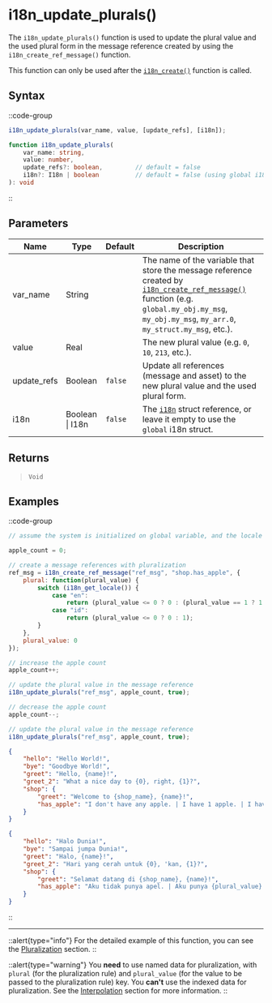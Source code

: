 # i18n_update_plurals()

The `i18n_update_plurals()` function is used to update the plural value and the used plural form in the message reference created by using the `i18n_create_ref_message()` function.

This function can only be used after the [`i18n_create()`](/v1/api-reference/functions/i18n-create) function is called.

## Syntax

::code-group
```js [Usage]
i18n_update_plurals(var_name, value, [update_refs], [i18n]);
```

```ts [Signature]
function i18n_update_plurals(
    var_name: string,
    value: number,
    update_refs?: boolean,         // default = false
    i18n?: I18n | boolean          // default = false (using global i18n struct)
): void
```
::

## Parameters

| Name        | Type              | Default      | Description |
|-------------|-------------------|--------------|-------------|
| var_name    | String            |              | The name of the variable that store the message reference created by [`i18n_create_ref_message()`](/v1/api-reference/functions/i18n-create-ref-message) function (e.g. `global.my_obj.my_msg`, `my_obj.my_msg`, `my_arr.0`, `my_struct.my_msg`, etc.). |
| value       | Real              |              | The new plural value (e.g. `0`, `10`, `213`, etc.). |
| update_refs | Boolean           | `false`      | Update all references (message and asset) to the new plural value and the used plural form. |
| i18n        | Boolean \| I18n | `false`      | The [`i18n`](/v1/api-reference/functions/i18n-create) struct reference, or leave it empty to use the `global` i18n struct. |

## Returns

> `Void`

## Examples

::code-group
```js [Create Event]
// assume the system is initialized on global variable, and the locale is "en"

apple_count = 0;

// create a message references with pluralization
ref_msg = i18n_create_ref_message("ref_msg", "shop.has_apple", {
    plural: function(plural_value) {
        switch (i18n_get_locale()) {
            case "en":
                return (plural_value <= 0 ? 0 : (plural_value == 1 ? 1 : 2));
            case "id":
                return (plural_value <= 0 ? 0 : 1);
        }
    },
    plural_value: 0
});
```

```js [Key Pressed - Up]
// increase the apple count
apple_count++;

// update the plural value in the message reference
i18n_update_plurals("ref_msg", apple_count, true);
```

```js [Key Pressed - Down]
// decrease the apple count
apple_count--;

// update the plural value in the message reference
i18n_update_plurals("ref_msg", apple_count, true);
```

```json [en.json]
{
    "hello": "Hello World!",
    "bye": "Goodbye World!",
    "greet": "Hello, {name}!",
    "greet_2": "What a nice day to {0}, right, {1}?",
    "shop": {
        "greet": "Welcome to {shop_name}, {name}!",
        "has_apple": "I don't have any apple. | I have 1 apple. | I have {plural_value} apples."
    }
}
```

```json [id.json]
{
    "hello": "Halo Dunia!",
    "bye": "Sampai jumpa Dunia!",
    "greet": "Halo, {name}!",
    "greet_2": "Hari yang cerah untuk {0}, 'kan, {1}?",
    "shop": {
        "greet": "Selamat datang di {shop_name}, {name}!",
        "has_apple": "Aku tidak punya apel. | Aku punya {plural_value} apel."
    }
}
```
::

---

::alert{type="info"}
For the detailed example of this function, you can see the [Pluralization](/v1/usage/pluralization#using-message-reference) section.
::

::alert{type="warning"}
You **need** to use named data for pluralization, with `plural` (for the pluralization rule) and `plural_value` (for the value to be passed to the pluralization rule) key. You **can't** use the indexed data for pluralization. See the [Interpolation](/v1/usage/interpolation) section for more information.
::

